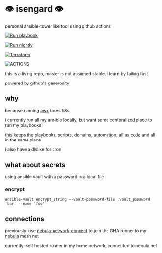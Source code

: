 # :eye: isengard :eye:

personal ansible-tower like tool using github actions

[![Run playbook](https://github.com/rssnyder/isengard/actions/workflows/run_playbook.yml/badge.svg)](https://github.com/rssnyder/isengard/actions/workflows/run_playbook.yml)

[![Run nightly](https://github.com/rssnyder/isengard/actions/workflows/run_nightly.yml/badge.svg)](https://github.com/rssnyder/isengard/actions/workflows/run_nightly.yml)

[![Terraform](https://github.com/rssnyder/isengard/actions/workflows/terraform.yml/badge.svg)](https://github.com/rssnyder/isengard/actions/workflows/terraform.yml)

![ACTIONS](https://user-images.githubusercontent.com/7338312/118890029-9dc50380-b8c3-11eb-81d7-131dc2f6687e.png)

this is a living repo, master is not assumed stable. i learn by failing fast

powered by github's generosity

## why

because running [awx](https://github.com/ansible/awx/) takes k8s

i currently run all my ansible locally, but want some centeralized place to run my playbooks

this keeps the playbooks, scripts, domains, automation, all as code and all in the same place

i also have a dislike for cron

## what about secrets

using ansible vault with a password in a local file

### encrypt

```shell
ansible-vault encrypt_string --vault-password-file .vault_password 'bar' --name 'foo'
```

## connections

previously: use [nebula-network-connect](https://github.com/marketplace/actions/nebula-network-connect) to join the GHA runner to my [nebula](https://github.com/slackhq/nebula) mesh net

currently: self hosted runner in my home network, connected to nebula net
